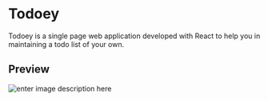 # Todoey
Todoey is a single page web application developed with React to help you in maintaining a todo list of your own.

## Preview
![enter image description here](https://lh3.googleusercontent.com/wFxSlEOn7mLpFJeOnQDLfAx9n_etnvlVY0SAcaw7wjV23bsbc9u0TyhrsdMFV1ajVmEgvYpp-THD "App Preview")
